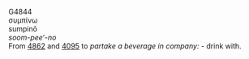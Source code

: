 <body>
  <p>G4844<br>  συμπίνω  <br> sumpinō  <br><i>soom-pee‘-no </i><br>From <a href="g4862.htm">4862</a> and <a href="g4095.htm">4095</a>  to <i>partake</i> <i>a</i> <i>beverage</i> <i>in</i> <i>company:</i> - drink with.<br></p>
 </body>